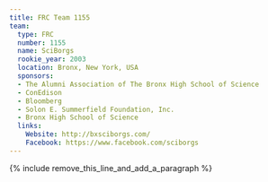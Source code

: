 ```yaml
---
title: FRC Team 1155
team:
  type: FRC
  number: 1155
  name: SciBorgs
  rookie_year: 2003
  location: Bronx, New York, USA
  sponsors:
  - The Alumni Association of The Bronx High School of Science
  - ConEdison
  - Bloomberg
  - Solon E. Summerfield Foundation, Inc.
  - Bronx High School of Science
  links:
    Website: http://bxsciborgs.com/
    Facebook: https://www.facebook.com/sciborgs
---
```


{% include remove_this_line_and_add_a_paragraph %}